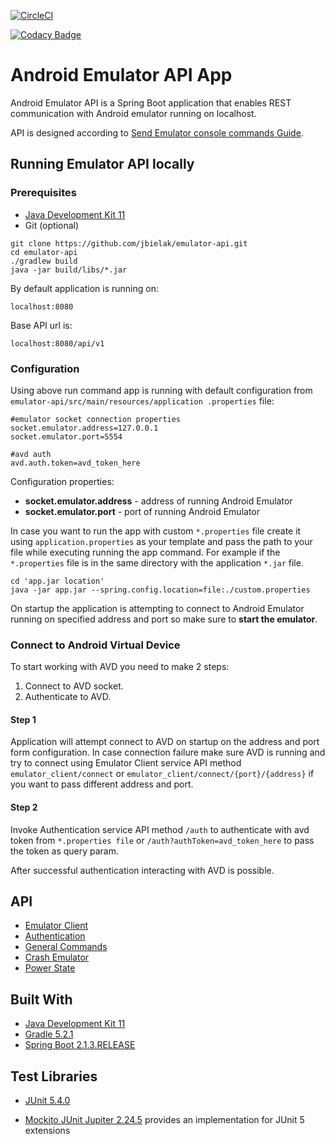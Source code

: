 [![CircleCI](https://circleci.com/gh/jbielak/emulator-api/tree/master.svg?style=svg)](https://circleci.com/gh/jbielak/emulator-api/tree/master)

[![Codacy Badge](https://api.codacy.com/project/badge/Grade/8f758edaf54e4894ad6692e08620e7b6)](https://www.codacy.com/app/jbielak/emulator-api?utm_source=github.com&amp;utm_medium=referral&amp;utm_content=jbielak/emulator-api&amp;utm_campaign=Badge_Grade)

# Android Emulator API App

Android Emulator API is a Spring Boot application that enables REST communication with Android emulator running on localhost.

API is designed according to [Send Emulator console commands Guide](https://developer.android.com/studio/run/emulator-console).

## Running Emulator API locally

### Prerequisites
-   [Java Development Kit 11](https://www.oracle.com/technetwork/java/javase/downloads/jdk11-downloads-5066655.html)
-   Git (optional)

```
git clone https://github.com/jbielak/emulator-api.git
cd emulator-api
./gradlew build
java -jar build/libs/*.jar
```

By default application is running on: 
```
localhost:8080
```

Base API url is:
```
localhost:8080/api/v1
```

### Configuration 
Using above run command app is running with default configuration from `emulator-api/src/main/resources/application
.properties` file: 
```
#emulator socket connection properties
socket.emulator.address=127.0.0.1
socket.emulator.port=5554

#avd auth
avd.auth.token=avd_token_here
```

Configuration properties:
-   **socket.emulator.address** - address of running Android Emulator
-   **socket.emulator.port** - port of running Android Emulator

In case you want to run the app with custom `*.properties` file create it using `application.properties` as your 
template and pass the path to your file while executing running the app command.
For example if the `*.properties` file is in the same directory with the application  `*.jar` file.

```
cd 'app.jar location'
java -jar app.jar --spring.config.location=file:./custom.properties
```
On startup the application is attempting to connect to Android Emulator running on specified address and port so make
 sure to **start the emulator**.

### Connect to Android Virtual Device
To start working with AVD you need to make 2 steps:
1. Connect to AVD socket.
2. Authenticate to AVD.

#### Step 1

Application will attempt connect to AVD on startup on the address and port form configuration. In case connection 
failure make sure AVD is running and try to connect using Emulator Client service API method `emulator_client/connect`
 or 
`emulator_client/connect/{port}/{address}` if you want to pass different address and port.

#### Step 2

Invoke Authentication service API method `/auth` to authenticate with avd token from `*.properties file` or 
`/auth?authToken=avd_token_here` to pass the token as query param.

After successful authentication interacting with AVD is possible.
 
## API
-   [Emulator Client](https://github.com/jbielak/emulator-api/tree/master/chapters/emulator-client.md)
-   [Authentication](https://github.com/jbielak/emulator-api/tree/master/chapters/authentication.md)
-   [General Commands](https://github.com/jbielak/emulator-api/tree/master/chapters/general-commands.md)
-   [Crash Emulator](https://github.com/jbielak/emulator-api/tree/master/chapters/crash-emulator.md)
-   [Power State](https://github.com/jbielak/emulator-api/tree/master/chapters/power-state.md)

## Built With
-   [Java Development Kit 11](https://www.oracle.com/technetwork/java/javase/downloads/jdk11-downloads-5066655.html)
-   [Gradle 5.2.1](https://spring.io/guides/gs/gradle/)
-   [Spring Boot 2.1.3.RELEASE](https://mvnrepository.com/artifact/org.springframework.boot/spring-boot/2.1.3.RELEASE)

## Test Libraries
-   [JUnit 5.4.0](https://junit.org/junit5/docs/current/api/)

-   [Mockito JUnit Jupiter 2.24.5](https://bintray.com/mockito/maven/mockito) provides an implementation for JUnit 5 
extensions
